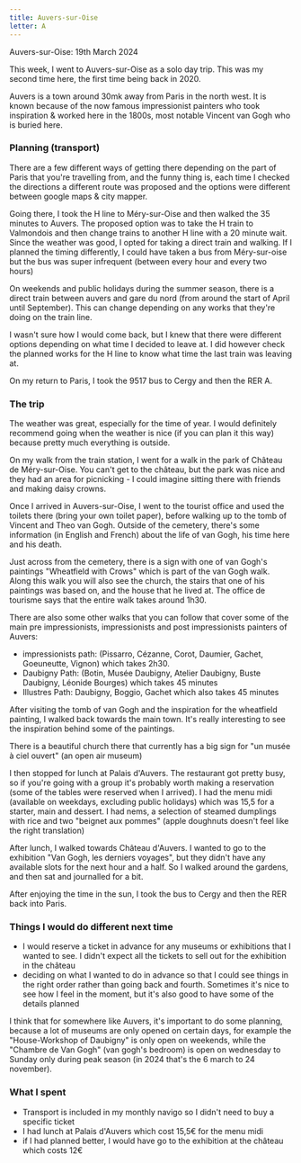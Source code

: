 ```yaml
---
title: Auvers-sur-Oise
letter: A
---
```


Auvers-sur-Oise: 19th March 2024

<!-- ![vincent van gogh wheatfield with crows painting](../images/auvers-sur-Oise-sign.jpeg) -->

This week, I went to Auvers-sur-Oise as a solo day trip. This was my second time here, the first time being back in 2020. 

Auvers is a town around 30mk away from Paris in the north west. It is known because of the now famous impressionist painters who took inspiration & worked here in the 1800s, most notable Vincent van Gogh who is buried here.

### Planning (transport)
There are a few different ways of getting there depending on the part of Paris that you're travelling from, and the funny thing is, each time I checked the directions a different route was proposed and the options were different between google maps & city mapper.

Going there, I took the H line to Méry-sur-Oise and then walked the 35 minutes to Auvers. The proposed option was to take the H train to Valmondois and then change trains to another H line with a 20 minute wait. Since the weather was good, I opted for taking a direct train and walking. If I planned the timing differently, I could have taken a bus from Méry-sur-oise but the bus was super infrequent (between every hour and every two hours)

On weekends and public holidays during the summer season, there is a direct train between auvers and gare du nord (from around the start of April until September). This can change depending on any works that they're doing on the train line. 

I wasn't sure how I would come back, but I knew that there were different options depending on what time I decided to leave at. I did however check the planned works for the H line to know what time the last train was leaving at. 

On my return to Paris, I took the 9517 bus to Cergy and then the RER A.

### The trip

The weather was great, especially for the time of year. I would definitely recommend going when the weather is nice (if you can plan it this way) because pretty much everything is outside.

On my walk from the train station, I went for a walk in the park of Château de Méry-sur-Oise. You can't get to the château, but the park was nice and they had an area for picnicking - I could imagine sitting there with friends and making daisy crowns.

Once I arrived in Auvers-sur-Oise, I went to the tourist office and used the toilets there (bring your own toilet paper), before walking up to the tomb of Vincent and Theo van Gogh. Outside of the cemetery, there's some information (in English and French) about the life of van Gogh, his time here and his death. 

Just across from the cemetery, there is a sign with one of van Gogh's paintings "Wheatfield with Crows" which is part of the van Gogh walk. Along this walk you will also see the church, the stairs that one of his paintings was based on, and the house that he lived at. The office de tourisme says that the entire walk takes around 1h30. 

There are also some other walks that you can follow that cover some of the main pre impressionists, impressionists and post impressionists painters of Auvers: 
- impressionists path: (Pissarro, Cézanne, Corot, Daumier, Gachet, Goeuneutte, Vignon) which takes 2h30.
- Daubigny Path: (Botin, Musée Daubigny, Atelier Daubigny, Buste Daubigny, Léonide Bourges) which takes 45 minutes
- Illustres Path: Daubigny, Boggio, Gachet which also takes 45 minutes


<!-- ![vincent van gogh wheatfield with crows painting](../images/vincent-van-gogh-champ.jpeg) -->

After visiting the tomb of van Gogh and the inspiration for the wheatfield painting, I walked back towards the main town. It's really interesting to see the inspiration behind some of the paintings.

There is a beautiful church there that currently has a big sign for "un musée à ciel ouvert" (an open air museum)

I then stopped for lunch at Palais d'Auvers. The restaurant got pretty busy, so if you're going with a group it's probably worth making a reservation (some of the tables were reserved when I arrived). I had the menu midi (available on weekdays, excluding public holidays) which was 15,5 for a starter, main and dessert. I had nems, a selection of steamed dumplings with rice and two "beignet aux pommes" (apple doughnuts doesn't feel like the right translation)

After lunch, I walked towards Château d'Auvers. I wanted to go to the exhibition "Van Gogh, les derniers voyages", but they didn't have any available slots for the next hour and a half. So I walked around the gardens, and then sat and journalled for a bit.

After enjoying the time in the sun, I took the bus to Cergy and then the RER back into Paris.


### Things I would do different next time
- I would reserve a ticket in advance for any museums or exhibitions that I wanted to see. I didn't expect all the tickets to sell out for the exhibition in the château
- deciding on what I wanted to do in advance so that I could see things in the right order rather than going back and fourth. Sometimes it's nice to see how I feel in the moment, but it's also good to have some of the details planned

I think that for somewhere like Auvers, it's important to do some planning, because a lot of museums are only opened on certain days, for example the "House-Workshop of Daubigny" is only open on weekends, while the "Chambre de Van Gogh" (van gogh's bedroom) is open on wednesday to Sunday only during peak season (in 2024 that's the 6 march to 24 november). 

### What I spent
- Transport is included in my monthly navigo so I didn't need to buy a specific ticket
- I had lunch at Palais d'Auvers which cost 15,5€ for the menu midi
- if I had planned better, I would have go to the exhibition at the château which costs 12€